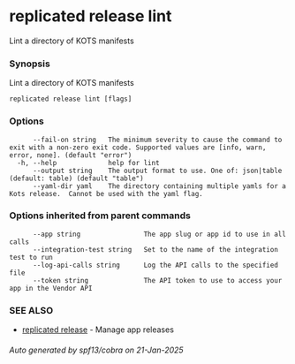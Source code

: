 # replicated release lint

Lint a directory of KOTS manifests

### Synopsis

Lint a directory of KOTS manifests

```
replicated release lint [flags]
```

### Options

```
      --fail-on string   The minimum severity to cause the command to exit with a non-zero exit code. Supported values are [info, warn, error, none]. (default "error")
  -h, --help             help for lint
      --output string    The output format to use. One of: json|table (default: table) (default "table")
      --yaml-dir yaml    The directory containing multiple yamls for a Kots release.  Cannot be used with the yaml flag.
```

### Options inherited from parent commands

```
      --app string                The app slug or app id to use in all calls
      --integration-test string   Set to the name of the integration test to run
      --log-api-calls string      Log the API calls to the specified file
      --token string              The API token to use to access your app in the Vendor API
```

### SEE ALSO

* [replicated release](replicated_release.md)	 - Manage app releases

###### Auto generated by spf13/cobra on 21-Jan-2025
